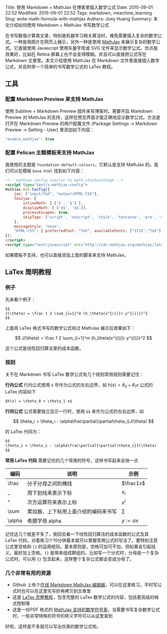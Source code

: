Title: 使用 Markdown + MathJax 在博客里插入数学公式
Date: 2015-09-01 22:52
Modified: 2015-09-01 22:52
Tags: markdown, meachine_learning
Slug: write-math-formula-with-mathjax
Authors: Joey Huang
Summary: 本文介绍如何使用 Markdown + MathJax 书写数学公式


在书写数值计算类文章，特别是机器学习相关算法时，难免需要插入复杂的数学公式。一种是用图片在网页上展示，另外一种是使用 [MathJax][1] 来展示复杂的数学公式。它直接使用 Javascript 使用矢量字库或 SVG 文件来显示数学公式。优点是效果好，比如在 Retina 屏幕上也不会变得模糊。并且可以直接把公式写在 Markdown 文章里。本文介绍使用 MathJax 在 Markdown 文件里直接插入数学公式。并且附带一个简单的书写数学公式的 LaTex 教程。

## 工具

### 配置 Markdown Preview 来支持 MathJax

使用 Sublime + Markdown Preview 插件来写博客时。需要开启 Markdown Preview 对 MathJax 的支持，这样在预览界面才能正确地显示数学公式。方法是打开在 Markdown Preview 的用户配置文件 (Package Settings -> Markdown Preview -> Setting - User) 里添加如下内容：
	
```javascript
"enable_mathjax": true
```

### 配置 Pelican 主题模板来支持 MathJax

我使用的主题是 `foundation-default-colours`，它默认是支持 MathJax 的。我们可以在模板 `base.html` 找到如下内容：

```html
<!-- mathjax config similar to math.stackexchange -->
<script type="text/x-mathjax-config">
MathJax.Hub.Config({
	jax: ["input/TeX", "output/HTML-CSS"],
	tex2jax: {
		inlineMath: [ ['$', '$'] ],
		displayMath: [ ['$$', '$$']],
		processEscapes: true,
		skipTags: ['script', 'noscript', 'style', 'textarea', 'pre', 'code']
	},
	messageStyle: "none",
	"HTML-CSS": { preferredFont: "TeX", availableFonts: ["STIX","TeX"] }
});
</script>
<script type="text/javascript" src="http://cdn.mathjax.org/mathjax/latest/MathJax.js?config=TeX-AMS-MML_HTMLorMML"></script>
```

如果模板不支持，也可以直接添加上面的脚本来支持 MathJax。

## LaTex 简明教程

### 例子

先来看个例子：

```markdown
$$
J(\theta) = \frac 1 2 \sum_{i=1}^m (h_\theta(x^{(i)})-y^{(i)})^2
$$
```

上面用 LaTex 格式书写的数学公式经过 MathJax 展示后效果如下：

$$
J(\theta) = \frac 1 2 \sum_{i=1}^m (h_\theta(x^{(i)})-y^{(i)})^2
$$

这个公式是线性回归算法里的成本函数。

### 规则

关于在 Markdown 书写 LaTex 数学公式有几个规则常用规则需要记住：

**行内公式**
行内公式使用 `$` 号作为公式的左右边界，如 $h(x) = \theta_0 + \theta_1 x$ 公式的 LaTex 内容如下

```markdown
$h(x) = \theta_0 + \theta_1 x$
```

**行间公式**
公式需要独立显示一行时，使用 `$$` 来作为公式的左右边界，如

$$
\theta_i = \theta_i - \alpha\frac\partial{\partial\theta_i}J(\theta)
$$

的 LaTex 代码为：

```markdown
$$
\theta_i = \theta_i - \alpha\frac\partial{\partial\theta_i}J(\theta)
$$
```

**常用 LaTex 代码**
需要记住的几个常用的符号，这样书写起来会快一点

编码      | 说明                               | 示例
---------|------------------------------------|----------
\frac    | 分子分母之间的横线                   | $\frac1x$
_        | 用下划线来表示下标                   | $x_i$
^        | 次方运算符来表示上标                 | $x^i$
\sum     | 累加器，上下标用上面介绍的编码来书写   | $\sum$
\alpha   | 希腊字母 alpha                      | $y := \alpha x$

记住这几个就差不多了，倒回去看一下线性回归算法的成本函数的公式及其 LaTex 代码，对着练习个10分钟基本就可以掌握常用公式的写法了。要特别注意公式里空格和 `{}` 的运用规则。基本原则是，空格可加可不加，但如果会引起歧义，最好加上空格。`{}` 是用来组成群组的。比如写一个分式时，分母是一个复杂公式时，可以用 `{}` 包含起来，这样整个复杂公式都会变成分母了。

### 几个非常有用的资源

* Github 上有个[在线 Markdown MathJax 编辑器][2]，可以在这里练习，平时写公式时也可以在这里先写好再拷贝到文章里
* 这是 [LaTex 完整教程][3]，包含完整的 LaTex 数学公式的内容，包括更高级的格式控制等
* 这是一份PDF 格式的 [MathJax 支持的数学符号表][4]，当需要书写复杂数学公式时，一些非常特殊的符号的转义字符可以从这里查到

好啦，这样差不多就可以写出优美的数学公式啦。


[1]: https://www.mathjax.org
[2]: https://kerzol.github.io/markdown-mathjax/editor.html
[3]: http://www.forkosh.com/mathtextutorial.html
[4]: http://mirrors.ctan.org/info/symbols/math/maths-symbols.pdf